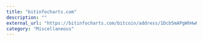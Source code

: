 ```yaml
---
title: "bitinfocharts.com"
description: ""
external_url: "https://bitinfocharts.com/bitcoin/address/1Dcb5mAPgWhHwK5jkvCoiBbZ7zHua5hpnF"
category: "Miscellaneous"
---
```

